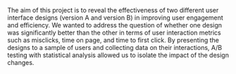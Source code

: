 The aim of this project is to reveal the effectiveness of two different user interface designs (version A and version B) in improving user engagement and efficiency. We wanted to address the question of whether one design was significantly better than the other in terms of user interaction metrics such as misclicks, time on page, and time to first click.  By presenting the designs to a sample of users and collecting data on their interactions, A/B testing with statistical analysis allowed us to isolate the impact of the design changes. 
